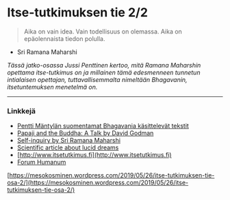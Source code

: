 # Itse-tutkimuksen tie 2/2

> Aika on vain idea. Vain todellisuus on olemassa. Aika on epäolennaista tiedon polulla. - Sri Ramana Maharshi

_Tässä jatko-osassa Jussi Penttinen kertoo, mitä Ramana Maharshin opettama itse-tutkimus on ja millainen tämä edesmenneen tunnetun intialaisen opettajan, tuttavallisemmalta nimeltään Bhagavanin, itsetuntemuksen menetelmä on._

---

### Linkkejä

* [Pentti Mäntylän suomentamat Bhagavania käsittelevät tekstit](http://www.saunalahti.fi/~pentmant/)
* [Papaji and the Buddha: A Talk by David Godman](https://www.youtube.com/watch?v=Ws2Tq575k7M)
* [Self-inquiry by Sri Ramana Maharshi](https://en.wikipedia.org/wiki/Self-enquiry_%28Ramana_Maharshi%29)
* [Scientific article about lucid dreams](https://www.researchgate.net/publication/318946859_Lucid_dreaming_A_Wake-Initiated-Lucid-Dream_WILD_approach)
* [http://www.itsetutkimus.fi](http://www.itsetutkimus.fi)
* [Forum Humanum](http://forumhumanum.fi/)

[https://mesokosminen.wordpress.com/2019/05/26/itse-tutkimuksen-tie-osa-2/](https://mesokosminen.wordpress.com/2019/05/26/itse-tutkimuksen-tie-osa-2/)

